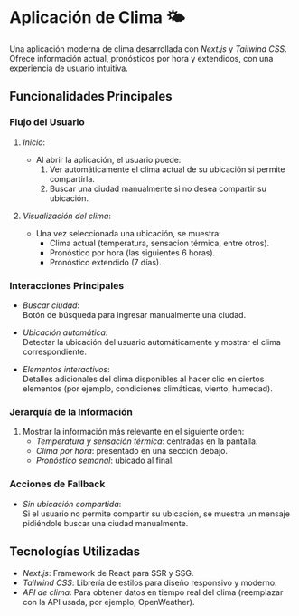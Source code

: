 # Aplicación de Clima 🌤️

Una aplicación moderna de clima desarrollada con *Next.js* y *Tailwind CSS*. Ofrece información actual, pronósticos por hora y extendidos, con una experiencia de usuario intuitiva.

## Funcionalidades Principales

### Flujo del Usuario

1. *Inicio*:  
   - Al abrir la aplicación, el usuario puede:  
     1. Ver automáticamente el clima actual de su ubicación si permite compartirla.  
     2. Buscar una ciudad manualmente si no desea compartir su ubicación.

2. *Visualización del clima*:  
   - Una vez seleccionada una ubicación, se muestra:  
     - Clima actual (temperatura, sensación térmica, entre otros).  
     - Pronóstico por hora (las siguientes 6 horas).  
     - Pronóstico extendido (7 días).

### Interacciones Principales

- *Buscar ciudad*:  
  Botón de búsqueda para ingresar manualmente una ciudad.

- *Ubicación automática*:  
  Detectar la ubicación del usuario automáticamente y mostrar el clima correspondiente.

- *Elementos interactivos*:  
  Detalles adicionales del clima disponibles al hacer clic en ciertos elementos (por ejemplo, condiciones climáticas, viento, humedad).

### Jerarquía de la Información

1. Mostrar la información más relevante en el siguiente orden:
   - *Temperatura y sensación térmica*: centradas en la pantalla.
   - *Clima por hora*: presentado en una sección debajo.
   - *Pronóstico semanal*: ubicado al final.

### Acciones de Fallback

- *Sin ubicación compartida*:  
  Si el usuario no permite compartir su ubicación, se muestra un mensaje pidiéndole buscar una ciudad manualmente.

## Tecnologías Utilizadas

- *Next.js*: Framework de React para SSR y SSG.
- *Tailwind CSS*: Librería de estilos para diseño responsivo y moderno.
- *API de clima*: Para obtener datos en tiempo real del clima (reemplazar con la API usada, por ejemplo, OpenWeather).